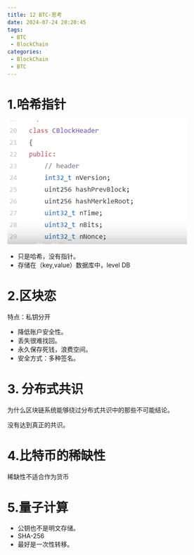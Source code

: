 ```yaml
---
title: 12 BTC-思考
date: 2024-07-24 20:20:45
tags: 
 - BTC
 - BlockChain
categories:
 - BlockChain
 - BTC
---
```

# 1.哈希指针
![](./pic/Pasted%20image%2020240724184250.png)


- 只是哈希，没有指针。
- 存储在（key,value）数据库中，level DB

# 2.区块恋

特点：私钥分开

- 降低账户安全性。
- 丢失很难找回。
- 永久保存死钱，浪费空间。
- 安全方式：多种签名。

# 3. 分布式共识

 为什么区块链系统能够绕过分布式共识中的那些不可能结论。

没有达到真正的共识。

# 4.比特币的稀缺性

稀缺性不适合作为货币

# 5.量子计算

- 公钥也不是明文存储。
- SHA-256
- 最好是一次性转移。